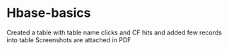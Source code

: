 # Hbase-basics
Created a table with table name clicks and CF hits and added few records into table
Screenshots are attached in PDF

